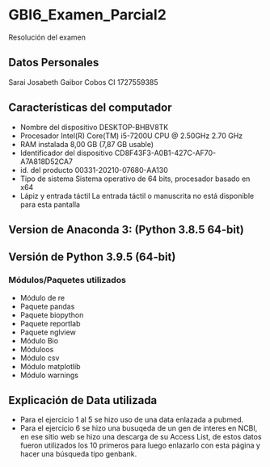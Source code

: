 # GBI6_Examen_Parcial2
Resolución del examen 
## Datos Personales 
Sarai Josabeth Gaibor Cobos 
CI 1727559385 
## Características del computador 
- Nombre del dispositivo DESKTOP-BHBV8TK
- Procesador Intel(R) Core(TM) i5-7200U CPU @ 2.50GHz   2.70 GHz
- RAM instalada 8,00 GB (7,87 GB usable)
- Identificador del dispositivo CD8F43F3-A0B1-427C-AF70-A7A818D52CA7
- id. del producto 00331-20210-07680-AA130
- Tipo de sistema Sistema operativo de 64 bits, procesador basado en x64
- Lápiz y entrada táctil La entrada táctil o manuscrita no está disponible para esta pantalla
## Version de Anaconda 3: (Python 3.8.5 64-bit)
## Versión de Python 3.9.5 (64-bit)
### Módulos/Paquetes utilizados
- Módulo de re
- Paquete pandas
- Paquete biopython
- Paquete reportlab
- Paquete nglview
- Módulo Bio
- Móduloos 
- Módulo csv
- Módulo matplotlib
- Módulo warnings
## Explicación de Data utilizada
- Para el ejercicio 1 al 5 se hizo uso de una data enlazada a pubmed.
- Para el ejercicio 6 se hizo una busuqeda de un gen de interes en NCBI, en ese sitio web se hizo una descarga de su Access List, de estos datos fueron utilizados los 10 primeros para luego enlazarlo con esta página y hacer una búsqueda tipo genbank.
